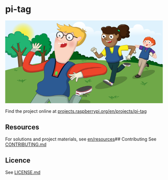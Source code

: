 # pi-tag
![pi-tag](/en/images/banner.png)

Find the project online at [projects.raspberrypi.org/en/projects/pi-tag](https://projects.raspberrypi.org/en/projects/pi-tag)

## Resources
For solutions and project materials, see [en/resources](https://github.com/raspberrypilearning/pi-tag/tree/master/en/resources)## Contributing
See [CONTRIBUTING.md](CONTRIBUTING.md)
## Licence
 See [LICENSE.md](LICENSE.md)